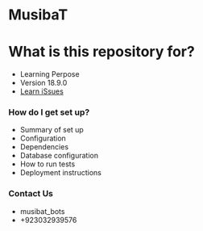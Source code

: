 # MusibaT #


# What is this repository for? #

* Learning Perpose
* Version 18.9.0
* [Learn iSsues](https://bitbucket.org/shahzain83/musibat/issues)

### How do I get set up? ###

* Summary of set up
* Configuration
* Dependencies
* Database configuration
* How to run tests
* Deployment instructions

### Contact Us ###

* musibat_bots
* +923032939576